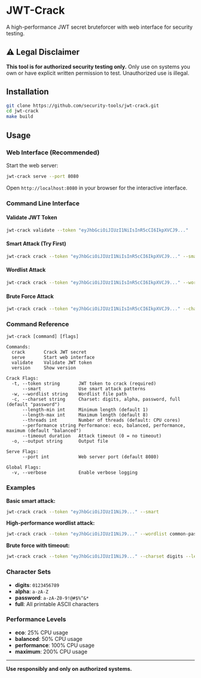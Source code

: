 # JWT-Crack

A high-performance JWT secret bruteforcer with web interface for security testing.

## ⚠️ Legal Disclaimer

**This tool is for authorized security testing only.** Only use on systems you own or have explicit written permission to test. Unauthorized use is illegal.

## Installation

```bash
git clone https://github.com/security-tools/jwt-crack.git
cd jwt-crack
make build
```

## Usage

### Web Interface (Recommended)

Start the web server:
```bash
jwt-crack serve --port 8080
```

Open `http://localhost:8080` in your browser for the interactive interface.

### Command Line Interface

#### Validate JWT Token
```bash
jwt-crack validate --token "eyJhbGciOiJIUzI1NiIsInR5cCI6IkpXVCJ9..."
```

#### Smart Attack (Try First)
```bash
jwt-crack crack --token "eyJhbGciOiJIUzI1NiIsInR5cCI6IkpXVCJ9..." --smart
```

#### Wordlist Attack
```bash
jwt-crack crack --token "eyJhbGciOiJIUzI1NiIsInR5cCI6IkpXVCJ9..." --wordlist /path/to/wordlist.txt
```

#### Brute Force Attack
```bash
jwt-crack crack --token "eyJhbGciOiJIUzI1NiIsInR5cCI6IkpXVCJ9..." --charset password --length-min 1 --length-max 6
```

### Command Reference

```
jwt-crack [command] [flags]

Commands:
  crack       Crack JWT secret
  serve       Start web interface
  validate    Validate JWT token
  version     Show version

Crack Flags:
  -t, --token string       JWT token to crack (required)
      --smart              Use smart attack patterns
  -w, --wordlist string    Wordlist file path
  -c, --charset string     Charset: digits, alpha, password, full (default "password")
      --length-min int     Minimum length (default 1)
      --length-max int     Maximum length (default 8)
      --threads int        Number of threads (default: CPU cores)
      --performance string Performance: eco, balanced, performance, maximum (default "balanced")
      --timeout duration   Attack timeout (0 = no timeout)
  -o, --output string      Output file

Serve Flags:
      --port int           Web server port (default 8080)

Global Flags:
  -v, --verbose            Enable verbose logging
```

### Examples

**Basic smart attack:**
```bash
jwt-crack crack --token "eyJhbGciOiJIUzI1NiJ9..." --smart
```

**High-performance wordlist attack:**
```bash
jwt-crack crack --token "eyJhbGciOiJIUzI1NiJ9..." --wordlist common-passwords.txt --threads 16 --performance maximum
```

**Brute force with timeout:**
```bash
jwt-crack crack --token "eyJhbGciOiJIUzI1NiJ9..." --charset digits --length-min 4 --length-max 6 --timeout 5m
```

### Character Sets

- **digits**: `0123456789`
- **alpha**: `a-zA-Z`
- **password**: `a-zA-Z0-9!@#$%^&*`
- **full**: All printable ASCII characters

### Performance Levels

- **eco**: 25% CPU usage
- **balanced**: 50% CPU usage
- **performance**: 100% CPU usage
- **maximum**: 200% CPU usage

---

**Use responsibly and only on authorized systems.**